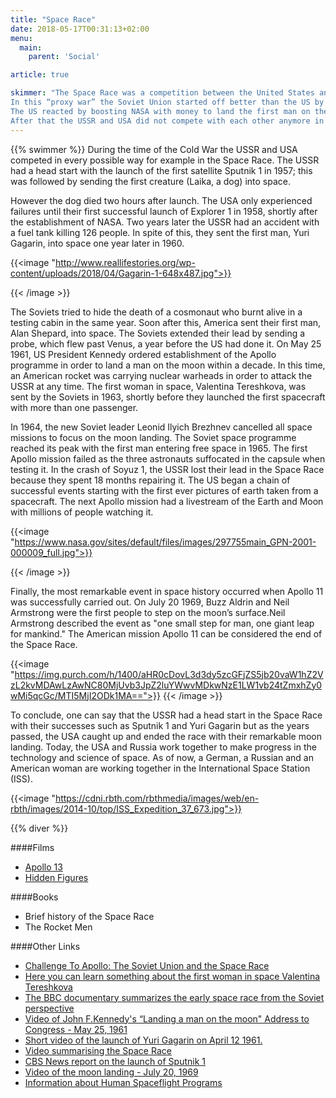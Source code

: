 ```yaml
---
title: "Space Race"
date: 2018-05-17T00:31:13+02:00
menu:
  main:
    parent: 'Social'

article: true

skimmer: "The Space Race was a competition between the United States and the Soviet Union during the time of the Cold War to be the first country to go into space.
In this “proxy war” the Soviet Union started off better than the US by sending the first satellite, Sputnik 1 (1957), and the first cosmonaut, Yuri Gagarin into space (1961). 
The US reacted by boosting NASA with money to land the first man on the moon, which happened in 1969. 
After that the USSR and USA did not compete with each other anymore in this field and until today they are working rather closely together in space."
---
```


{{% swimmer %}}
During the time of the Cold War the USSR and USA competed in every possible way for example in the Space Race. The USSR had a head start with the launch of the first satellite Sputnik 1 in 1957; this was followed by sending the first creature (Laika, a dog) into space.

However the dog died two hours after launch.
The USA only experienced failures until their first successful launch of Explorer 1 in 1958, shortly after the establishment of NASA. Two years later the USSR had an accident with a fuel tank killing 126 people. In spite of this, they sent the first man, Yuri Gagarin, into space one year later in 1960.

{{<image "http://www.reallifestories.org/wp-content/uploads/2018/04/Gagarin-1-648x487.jpg">}}

{{< /image >}}

The Soviets tried to hide the death of a cosmonaut who burnt alive in a testing cabin in the same year. Soon after this, America sent their first man, Alan Shepard, into space. 
The Soviets extended their lead by sending a probe, which flew past Venus, a year before the US had done it. On May 25 1961, US President Kennedy ordered establishment of the Apollo programme in order to land a man on the moon within a decade. In this time, an American rocket was carrying nuclear warheads in order to attack the USSR at any time. 
The first woman in space, Valentina Tereshkova, was sent by the Soviets in 1963, shortly before they launched the first spacecraft with more than one passenger.

In 1964, the new Soviet leader Leonid Ilyich Brezhnev cancelled all space missions to focus on the moon landing. The Soviet space programme reached its peak with the first man entering free space in 1965. The first Apollo mission failed as the three astronauts suffocated in the capsule when testing it. In the crash of Soyuz 1, the USSR lost their lead in the Space Race because they spent 18 months repairing it. The US began a chain of successful events starting with the first ever pictures of earth taken from a spacecraft. The next Apollo mission had a livestream of the Earth and Moon with millions of people watching it.

{{<image "https://www.nasa.gov/sites/default/files/images/297755main_GPN-2001-000009_full.jpg">}}

{{< /image >}}

Finally, the most remarkable event in space history occurred when Apollo 11 was successfully carried out. On July 20 1969, Buzz Aldrin and Neil Armstrong were the first people to step on the moon’s surface.Neil Armstrong described the event as "one small step for man, one giant leap for mankind."
The American mission Apollo 11 can be considered the end of the Space Race.

{{<image "https://img.purch.com/h/1400/aHR0cDovL3d3dy5zcGFjZS5jb20vaW1hZ2VzL2kvMDAwLzAwNC80MjUvb3JpZ2luYWwvMDkwNzE1LW1vb24tZmxhZy0wMi5qcGc/MTI5MjI2ODk1MA==">}}
{{< /image >}}

To conclude, one can say that the USSR had a head start in the Space Race with their successes such as Sputnik 1 and Yuri Gagarin but as the years passed, the USA caught up and ended the race with their remarkable moon landing. Today, the USA and Russia work together to make progress in the technology and science of space. As of now, a German, a Russian and an American woman are working together in the International Space Station (ISS).

{{<image "https://cdni.rbth.com/rbthmedia/images/web/en-rbth/images/2014-10/top/ISS_Expedition_37_673.jpg">}}

{{% diver %}}

####Films
- [Apollo 13](https://www.youtube.com/watch?v=KtEIMC58sZo&feature=youtu.be)
- [Hidden Figures](https://www.youtube.com/watch?v=RK8xHq6dfAo&feature=youtu.be)

####Books
- Brief history of the Space Race
- The Rocket Men

####Other Links
- [Challenge To Apollo: The Soviet Union and the Space Race](https://www.youtube.com/watch?v=xvaEvCNZymo)
- [Here you can learn something about the first woman in space Valentina Tereshkova](https://www.space.com/21571-valentina-tereshkova.html)
- [The BBC documentary summarizes the early space race from the Soviet perspective](https://www.bbc.co.uk/programmes/p028l0f1)
- [Video of John F.Kennedy's “Landing a man on the moon" Address to Congress - May 25, 1961](https://www.youtube.com/watch?v=TUXuV7XbZvU&feature=youtu.be)
- [Short video of the launch of Yuri Gagarin on April 12 1961.](https://www.youtube.com/watch?v=bJzygLptwf8&feature=youtu.be)
- [Video summarising the Space Race](https://www.youtube.com/watch?v=xvaEvCNZymo&feature=youtu.be)
- [CBS News report on the launch of Sputnik 1](https://www.youtube.com/watch?v=qdQHuiV_9AI&feature=youtu.be)
- [Video of the moon landing - July 20, 1969](https://www.youtube.com/watch?v=sTBIr65cL_E&feature=youtu.be)
- [Information about Human Spaceflight Programs](https://www.hq.nasa.gov/office/pao/History/humansp.html)

